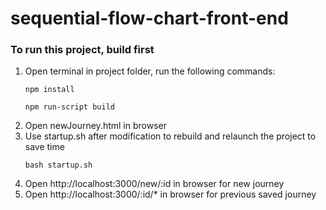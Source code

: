 # sequential-flow-chart-front-end

### To run this project, build first
   1. Open terminal in project folder, run the following commands:
      ```
      npm install 
      ```
      ```
      npm run-script build
      ```
   2. Open newJourney.html in browser
   3. Use startup.sh after modification to rebuild and relaunch the project to save time
      ```
      bash startup.sh
      ```
   4. Open http://localhost:3000/new/:id in browser for new journey
   5. Open http://localhost:3000/:id/* in browser for previous saved journey
